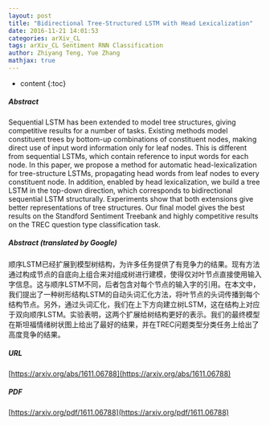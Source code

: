 ```yaml
---
layout: post
title: "Bidirectional Tree-Structured LSTM with Head Lexicalization"
date: 2016-11-21 14:01:53
categories: arXiv_CL
tags: arXiv_CL Sentiment RNN Classification
author: Zhiyang Teng, Yue Zhang
mathjax: true
---
```


* content
{:toc}

##### Abstract
Sequential LSTM has been extended to model tree structures, giving competitive results for a number of tasks. Existing methods model constituent trees by bottom-up combinations of constituent nodes, making direct use of input word information only for leaf nodes. This is different from sequential LSTMs, which contain reference to input words for each node. In this paper, we propose a method for automatic head-lexicalization for tree-structure LSTMs, propagating head words from leaf nodes to every constituent node. In addition, enabled by head lexicalization, we build a tree LSTM in the top-down direction, which corresponds to bidirectional sequential LSTM structurally. Experiments show that both extensions give better representations of tree structures. Our final model gives the best results on the Standford Sentiment Treebank and highly competitive results on the TREC question type classification task.

##### Abstract (translated by Google)
顺序LSTM已经扩展到模型树结构，为许多任务提供了有竞争力的结果。现有方法通过构成节点的自底向上组合来对组成树进行建模，使得仅对叶节点直接使用输入字信息。这与顺序LSTM不同，后者包含对每个节点的输入字的引用。在本文中，我们提出了一种树形结构LSTM的自动头词汇化方法，将叶节点的头词传播到每个结构节点。另外，通过头词汇化，我们在上下方向建立树LSTM，这在结构上对应于双向顺序LSTM。实验表明，这两个扩展给树结构更好的表示。我们的最终模型在斯坦福情绪树状图上给出了最好的结果，并在TREC问题类型分类任务上给出了高度竞争的结果。

##### URL
[https://arxiv.org/abs/1611.06788](https://arxiv.org/abs/1611.06788)

##### PDF
[https://arxiv.org/pdf/1611.06788](https://arxiv.org/pdf/1611.06788)

